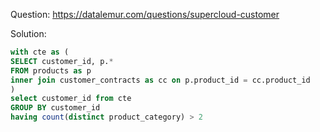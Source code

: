 Question: https://datalemur.com/questions/supercloud-customer

Solution: 
```sql
with cte as (
SELECT customer_id, p.*
FROM products as p
inner join customer_contracts as cc on p.product_id = cc.product_id
)
select customer_id from cte
GROUP BY customer_id 
having count(distinct product_category) > 2
```